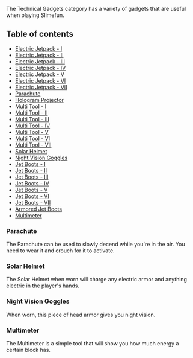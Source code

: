 The Technical Gadgets category has a variety of gadgets that are useful when playing Slimefun.  

## Table of contents
* [Electric Jetpack - I](https://github.com/Slimefun/Slimefun4/wiki/Jetpacks)
* [Electric Jetpack - II](https://github.com/Slimefun/Slimefun4/wiki/Jetpacks)
* [Electric Jetpack - III](https://github.com/Slimefun/Slimefun4/wiki/Jetpacks)
* [Electric Jetpack - IV](https://github.com/Slimefun/Slimefun4/wiki/Jetpacks)
* [Electric Jetpack - V](https://github.com/Slimefun/Slimefun4/wiki/Jetpacks)
* [Electric Jetpack - VI](https://github.com/Slimefun/Slimefun4/wiki/Jetpacks)
* [Electric Jetpack - VII](https://github.com/Slimefun/Slimefun4/wiki/Jetpacks)
* [Parachute](https://github.com/Slimefun/Slimefun4/wiki/Technical-Gadgets#parachute)
* [Hologram Projector](https://github.com/Slimefun/Slimefun4/wiki/Hologram-Projector)
* [Multi Tool - I](https://github.com/Slimefun/Slimefun4/wiki/Multi-Tools)
* [Multi Tool - II](https://github.com/Slimefun/Slimefun4/wiki/Multi-Tools)
* [Multi Tool - III](https://github.com/Slimefun/Slimefun4/wiki/Multi-Tools)
* [Multi Tool - IV](https://github.com/Slimefun/Slimefun4/wiki/Multi-Tools)
* [Multi Tool - V](https://github.com/Slimefun/Slimefun4/wiki/Multi-Tools)
* [Multi Tool - VI](https://github.com/Slimefun/Slimefun4/wiki/Multi-Tools)
* [Multi Tool - VII](https://github.com/Slimefun/Slimefun4/wiki/Multi-Tools)
* [Solar Helmet](https://github.com/Slimefun/Slimefun4/wiki/Technical-Gadgets#solar-helmet)
* [Night Vision Goggles](https://github.com/Slimefun/Slimefun4/wiki/Technical-Gadgets#night-vision-goggles)
* [Jet Boots - I](https://github.com/Slimefun/Slimefun4/wiki/Jet-Boots)
* [Jet Boots - II](https://github.com/Slimefun/Slimefun4/wiki/Jet-Boots)
* [Jet Boots - III](https://github.com/Slimefun/Slimefun4/wiki/Jet-Boots)
* [Jet Boots - IV](https://github.com/Slimefun/Slimefun4/wiki/Jet-Boots)
* [Jet Boots - V](https://github.com/Slimefun/Slimefun4/wiki/Jet-Boots)
* [Jet Boots - VI](https://github.com/Slimefun/Slimefun4/wiki/Jet-Boots)
* [Jet Boots - VII](https://github.com/Slimefun/Slimefun4/wiki/Jet-Boots)
* [Armored Jet Boots](https://github.com/Slimefun/Slimefun4/wiki/Jet-Boots)
* [Multimeter](https://github.com/Slimefun/Slimefun4/wiki/Technical-Gadgets#multimeter)

### Parachute
The Parachute can be used to slowly decend while you're in the air. You need to wear it and crouch for it to activate.

### Solar Helmet
The Solar Helmet when worn will charge any electric armor and anything electric in the player's hands.

### Night Vision Goggles
When worn, this piece of head armor gives you night vision.

### Multimeter
The Multimeter is a simple tool that will show you how much energy a certain block has.
